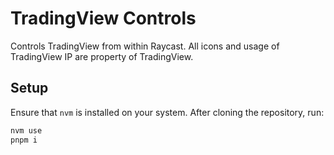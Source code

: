 # TradingView Controls

Controls TradingView from within Raycast. All icons and usage of TradingView IP are property of TradingView.

## Setup

Ensure that `nvm` is installed on your system. After cloning the repository, run:

```bash
nvm use
pnpm i
```
